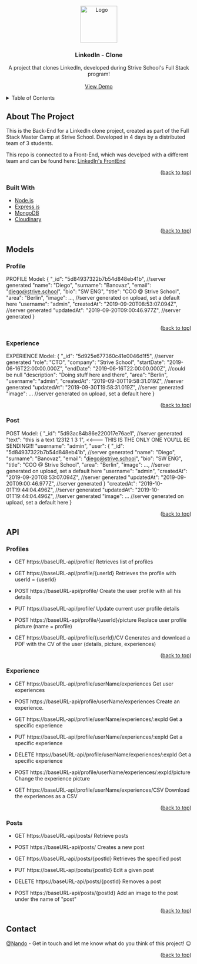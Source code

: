 <div id="top"></div>

<!-- PROJECT LOGO -->
<br />
<div align="center">
  <a href="https://github.com/Nando-C/Buildweek2">
    <img src="linkedin/public/linkedIn-logo.png" alt="Logo" height="100">
  </a>

<h3 align="center">LinkedIn - Clone</h3>

  <p align="center">
    A project that clones LinkedIn, developed during Strive School's Full Stack program!
    <br />
    <br />
    <a href="https://my-linkedin-benchmarkm6.vercel.app/">View Demo</a>
    <!-- ·
    <a href="https://github.com/Nando-C/Buildweek2/issues">Report Bug</a> -->
  </p>
</div>

<!-- TABLE OF CONTENTS -->
<details>
  <summary>Table of Contents</summary>
  <ol>
    <li>
      <a href="#about-the-project">About The Project</a>
      <ul>
        <li><a href="#built-with">Built With</a></li>
      </ul>
    </li>
    <li><a href="#models">Models</a>
     <ul>
        <li><a href="#profile-">Profile</a></li>
        <li><a href="#experience">Experience</a></li>
        <li><a href="#post">Post</a></li>
      </ul>
    </li>
    <li><a href="#api">Api</a>
     <ul>
        <li><a href="#profile-end-points">Profile</a></li>
        <li><a href="#experience-end-points">Experience</a></li>
        <li><a href="#post-end-points">Post</a></li>
      </ul>
    </li>
    <li><a href="#contact">Contact</a></li>
  </ol>
</details>

<!-- ABOUT THE PROJECT -->

## About The Project

<!-- [![Product Name Screen Shot][product-screenshot]](https://example.com) -->

This is the Back-End for a LinkedIn clone project, created as part of the Full Stack Master Camp at Strive School.
Developed in 4 days by a distributed team of 3 students.

This repo is connected to a Front-End, which was develped with a different team and can be found here: [LinkedIn's FrontEnd](https://github.com/Nando-C/BuildWeek2)

<p align="right">(<a href="#top">back to top</a>)</p>

### Built With

- [Node.js](https://nodejs.org/)
- [Express.js](https://expressjs.com/)
- [MongoDB](https://www.mongodb.com/)
- [Cloudinary](https://cloudinary.com)

<p align="right">(<a href="#top">back to top</a>)</p>

<!-- MODELS EXAMPLES -->

## Models

### Profile

PROFILE Model:
{
"\_id": "5d84937322b7b54d848eb41b", //server generated
"name": "Diego",
"surname": "Banovaz",
"email": "diego@strive.school",
"bio": "SW ENG",
"title": "COO @ Strive School",
"area": "Berlin",
"image": ..., //server generated on upload, set a default here
"username": "admin",
"createdAt": "2019-09-20T08:53:07.094Z", //server generated
"updatedAt": "2019-09-20T09:00:46.977Z", //server generated
}

<p align="right">(<a href="#top">back to top</a>)</p>

### Experience

EXPERIENCE Model:
{
"\_id": "5d925e677360c41e0046d1f5", //server generated
"role": "CTO",
"company": "Strive School",
"startDate": "2019-06-16T22:00:00.000Z",
"endDate": "2019-06-16T22:00:00.000Z", //could be null
"description": "Doing stuff here and there",
"area": "Berlin",
"username": "admin",
"createdAt": "2019-09-30T19:58:31.019Z", //server generated
"updatedAt": "2019-09-30T19:58:31.019Z", //server generated
"image": ... //server generated on upload, set a default here
}

<p align="right">(<a href="#top">back to top</a>)</p>

### Post

POST Model:
{
"\_id": "5d93ac84b86e220017e76ae1", //server generated
"text": "this is a text 12312 1 3 1", <<--- THIS IS THE ONLY ONE YOU'LL BE SENDING!!!
"username": "admin",
"user": {
"\_id": "5d84937322b7b54d848eb41b", //server generated
"name": "Diego",
"surname": "Banovaz",
"email": "diego@strive.school",
"bio": "SW ENG",
"title": "COO @ Strive School",
"area": "Berlin",
"image": ..., //server generated on upload, set a default here
"username": "admin",
"createdAt": "2019-09-20T08:53:07.094Z", //server generated
"updatedAt": "2019-09-20T09:00:46.977Z", //server generated
}
"createdAt": "2019-10-01T19:44:04.496Z", //server generated
"updatedAt": "2019-10-01T19:44:04.496Z", //server generated
"image": ... //server generated on upload, set a default here
}

<p align="right">(<a href="#top">back to top</a>)</p>

<!-- API ENDPOINTS -->

## API

### Profiles

- GET https://baseURL-api/profile/
  Retrieves list of profiles

- GET https://baseURL-api/profile/{userId}
  Retrieves the profile with userId = {userId}

- POST https://baseURL-api/profile/
  Create the user profile with all his details

- PUT https://baseURL-api/profile/
  Update current user profile details

- POST https://baseURL-api/profile/{userId}/picture
  Replace user profile picture (name = profile)

- GET https://baseURL-api/profile/{userId}/CV
  Generates and download a PDF with the CV of the user (details, picture, experiences)

<p align="right">(<a href="#top">back to top</a>)</p>

### Experience

- GET https://baseURL-api/profile/userName/experiences
  Get user experiences

- POST https://baseURL-api/profile/userName/experiences
  Create an experience.

- GET https://baseURL-api/profile/userName/experiences/:expId
  Get a specific experience

- PUT https://baseURL-api/profile/userName/experiences/:expId
  Get a specific experience

- DELETE https://baseURL-api/profile/userName/experiences/:expId
  Get a specific experience

- POST https://baseURL-api/profile/userName/experiences/:expId/picture
  Change the experience picture

- GET https://baseURL-api/profile/userName/experiences/CSV
  Download the experiences as a CSV

<p align="right">(<a href="#top">back to top</a>)</p>

### Posts

- GET https://baseURL-api/posts/
  Retrieve posts

- POST https://baseURL-api/posts/
  Creates a new post

- GET https://baseURL-api/posts/{postId}
  Retrieves the specified post

- PUT https://baseURL-api/posts/{postId}
  Edit a given post

- DELETE https://baseURL-api/posts/{postId}
  Removes a post

- POST https://baseURL-api/posts/{postId}
  Add an image to the post under the name of "post"

<p align="right">(<a href="#top">back to top</a>)</p>

<!-- CONTACT -->

## Contact

[@Nando](https://hernando-crespo.vercel.app/) - Get in touch and let me know what do you think of this project! 😉

<p align="right">(<a href="#top">back to top</a>)</p>
